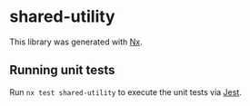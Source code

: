# shared-utility

This library was generated with [Nx](https://nx.dev).

## Running unit tests

Run `nx test shared-utility` to execute the unit tests via [Jest](https://jestjs.io).
